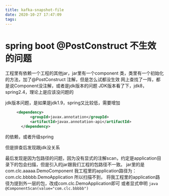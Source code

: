 ```yaml
---
title: kafka-snapshot-file
date: 2020-10-27 17:47:09
tags:
---
```

# spring boot @PostConstruct 不生效的问题
  工程里有依赖一个工程的其他jar，jar里有一个component 类，类里有一个初始化的方法，加了@PostConstruct 注解，但是怎么试都没生效
  网上查找了一阵，都是说Component没注解，或者是jdk版本的问题
  JDK版本看了下，jdk8，spring2.4，理论上是应该没问题的
  
  jdk版本问题，是如果是jdk1.9，spring又比较低，需要增加
  ```xml
       <dependency>
             <groupId>javax.annotation</groupId>
             <artifactId>javax.annotation-api</artifactId>
         </dependency>
  ```
  
  的依赖，或者升级spring
  
  但是排查后发现跟jdk没关系
  
  最后发现是因为包路径的问题，因为没有显式的注解scan，约定是application目录下的包会扫描，但是引入的jar跟我们工程的包路径不一致。
  jar里的是 com.clc.aaaaa.DemoComponent
  我工程里的application路径为：com.clc.bbbbb.DemoApplication
  所以扫描不到，
  将我工程里的application路径为提到外一层的包，改成com.clc.DemoApplication即可
  或者显式申明
    ```java
    @ComponentScan(value="com.clc.bbbbb")
    ```
  


